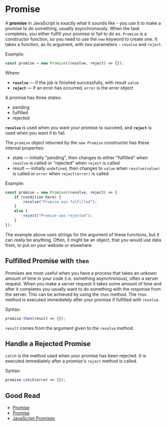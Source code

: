 # Promise

A **promise** in JavaScript is exactly what it sounds like - you use it to make a promise to do something, usually asynchronously. When the task completes, you either fulfill your promise or fail to do so. `Promise` is a constructor function, so you need to use the `new` keyword to create one. It takes a function, as its argument, with two parameters - `resolve` and `reject`.

Example:
```javascript
const promise = new Promise((resolve, reject) => {});
```

Where:
* **`resolve`**  — if the job is finished successfully, with result `value`
* **`reject`** — if an error has occurred, `error` is the error object

A promise has three states:
* pending
* fulfilled
* rejected

**`resolve`** is used when you want your promise to succeed, and **`reject`** is used when you want it to fail.

The `promise` object returned by the `new Promise` constructor has these internal properties:
* state — initially "pending", then changes to either "fulfilled" when `resolve` is called or "rejected" when `reject` is called
* result — initially `undefined`, then changes to `value` when `resolve(value)` is called or `error` when `reject(error)` is called

Example:
```javascript
const promise = new Promise((resolve, reject) => {
    if (condition here) {
        resolve("Promise was fulfilled");
    }
    else {
        reject("Promise was rejected");
    }
});
```

The example above uses strings for the argument of these functions, but it can really be anything. Often, it might be an object, that you would use data from, to put on your website or elsewhere.

## Fulfilled Promise with `then`
Promises are most useful when you have a process that takes an unkown amount of time in your code (i.e. something asynchronous), often a server request. When you make a server request it takes some amount of time and after it completes you usually want to do something with the response from the server. This can be achieved by using the `then` method. The `then` method is executed immediately after your promise if fulfilled with `resolve`.

Syntax:
```javascript
promise.then(result => {});
```

`result` comes from the argument given to the `resolve` method.

## Handle a Rejected Promise
`catch` is the method used when your promise has been rejected. It is executed immediately after a promise's `reject` method is called.

Syntax:
```javascript
promise.catch(error => {});
```

## Good Read
* [Promise](https://javascript.info/promise-basics)
* [Promise](https://developer.mozilla.org/en-US/docs/Web/JavaScript/Reference/Global_Objects/Promise)
* [JavaScript Promises](https://www.javascripttutorial.net/es6/javascript-promises/)